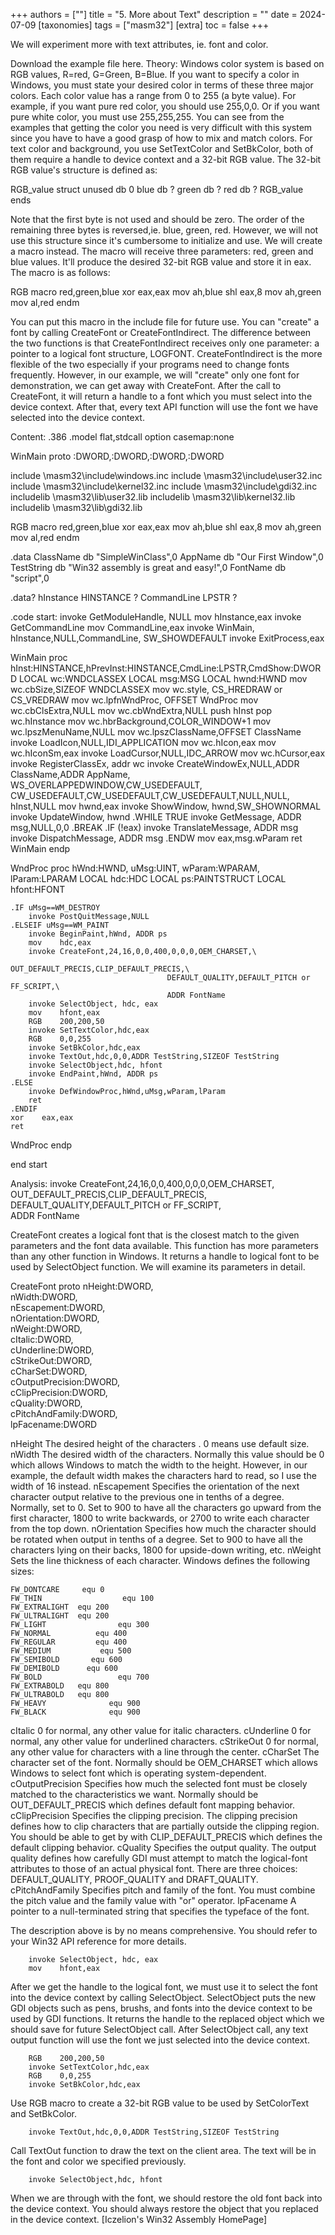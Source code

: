 +++
authors = [""]
title = "5. More about Text"
description = ""
date = 2024-07-09
[taxonomies]
tags = ["masm32"]
[extra]
toc = false
+++

We will experiment more with text attributes, ie. font and color.

Download the example file here.
Theory:
Windows color system is based on RGB values, R=red, G=Green, B=Blue. If you want to specify a color in Windows, you must state your desired color in terms of these three major colors. Each color value has a range from 0 to 255 (a byte value). For example, if you want pure red color, you should use 255,0,0. Or if you want pure white color, you must use 255,255,255. You can see from the examples that getting the color you need is very difficult with this system since you have to have a good grasp of how to mix and match colors.
For text color and background, you use SetTextColor and SetBkColor, both of them require a handle to device context and a 32-bit RGB value. The 32-bit RGB value's structure is defined as:

RGB_value struct
    unused   db 0
    blue       db ?
    green     db ?
    red        db ?
RGB_value ends

Note that the first byte is not used and should be zero. The order of the remaining three bytes is reversed,ie. blue, green, red. However, we will not use this structure since it's cumbersome to initialize and use. We will create a macro instead. The macro will receive three parameters: red, green and blue values. It'll produce the desired 32-bit RGB value and store it in eax. The macro is as follows:

RGB macro red,green,blue
    xor    eax,eax
    mov  ah,blue
    shl     eax,8
    mov  ah,green
    mov  al,red
endm

You can put this macro in the include file for future use.
You can "create" a font by calling CreateFont or CreateFontIndirect. The difference between the two functions is that CreateFontIndirect receives only one parameter: a pointer to a logical font structure, LOGFONT. CreateFontIndirect is the more flexible of the two especially if your programs need to change fonts frequently. However, in our example, we will "create" only one font for demonstration, we can get away with CreateFont. After the call to CreateFont, it will return a handle to a font which you must select into the device context. After that, every text API function will use the font we have selected into the device context.
 
Content:
.386
.model flat,stdcall
option casemap:none

WinMain proto :DWORD,:DWORD,:DWORD,:DWORD

include \masm32\include\windows.inc
include \masm32\include\user32.inc
include \masm32\include\kernel32.inc
include \masm32\include\gdi32.inc
includelib \masm32\lib\user32.lib
includelib \masm32\lib\kernel32.lib
includelib \masm32\lib\gdi32.lib

RGB macro red,green,blue
        xor eax,eax
        mov ah,blue
        shl eax,8
        mov ah,green
        mov al,red
endm

.data
ClassName db "SimpleWinClass",0
AppName  db "Our First Window",0
TestString  db "Win32 assembly is great and easy!",0
FontName db "script",0

.data?
hInstance HINSTANCE ?
CommandLine LPSTR ?

.code
 start:
    invoke GetModuleHandle, NULL
    mov    hInstance,eax
    invoke GetCommandLine
    mov CommandLine,eax
    invoke WinMain, hInstance,NULL,CommandLine, SW_SHOWDEFAULT
    invoke ExitProcess,eax

WinMain proc hInst:HINSTANCE,hPrevInst:HINSTANCE,CmdLine:LPSTR,CmdShow:DWORD
    LOCAL wc:WNDCLASSEX
    LOCAL msg:MSG
    LOCAL hwnd:HWND
    mov   wc.cbSize,SIZEOF WNDCLASSEX
    mov   wc.style, CS_HREDRAW or CS_VREDRAW
    mov   wc.lpfnWndProc, OFFSET WndProc
    mov   wc.cbClsExtra,NULL
    mov   wc.cbWndExtra,NULL
    push  hInst
    pop   wc.hInstance
    mov   wc.hbrBackground,COLOR_WINDOW+1
    mov   wc.lpszMenuName,NULL
    mov   wc.lpszClassName,OFFSET ClassName
    invoke LoadIcon,NULL,IDI_APPLICATION
    mov   wc.hIcon,eax
    mov   wc.hIconSm,eax
    invoke LoadCursor,NULL,IDC_ARROW
    mov   wc.hCursor,eax
    invoke RegisterClassEx, addr wc
    invoke CreateWindowEx,NULL,ADDR ClassName,ADDR AppName,\
           WS_OVERLAPPEDWINDOW,CW_USEDEFAULT,\
           CW_USEDEFAULT,CW_USEDEFAULT,CW_USEDEFAULT,NULL,NULL,\
           hInst,NULL
    mov   hwnd,eax
    invoke ShowWindow, hwnd,SW_SHOWNORMAL
    invoke UpdateWindow, hwnd
    .WHILE TRUE
                invoke GetMessage, ADDR msg,NULL,0,0
                .BREAK .IF (!eax)
                invoke TranslateMessage, ADDR msg
                invoke DispatchMessage, ADDR msg
    .ENDW
    mov     eax,msg.wParam
    ret
WinMain endp

WndProc proc hWnd:HWND, uMsg:UINT, wParam:WPARAM, lParam:LPARAM
    LOCAL hdc:HDC
    LOCAL ps:PAINTSTRUCT
    LOCAL hfont:HFONT

    .IF uMsg==WM_DESTROY
        invoke PostQuitMessage,NULL
    .ELSEIF uMsg==WM_PAINT
        invoke BeginPaint,hWnd, ADDR ps
        mov    hdc,eax
        invoke CreateFont,24,16,0,0,400,0,0,0,OEM_CHARSET,\
                                       OUT_DEFAULT_PRECIS,CLIP_DEFAULT_PRECIS,\
                                       DEFAULT_QUALITY,DEFAULT_PITCH or FF_SCRIPT,\
                                       ADDR FontName
        invoke SelectObject, hdc, eax
        mov    hfont,eax
        RGB    200,200,50
        invoke SetTextColor,hdc,eax
        RGB    0,0,255
        invoke SetBkColor,hdc,eax
        invoke TextOut,hdc,0,0,ADDR TestString,SIZEOF TestString
        invoke SelectObject,hdc, hfont
        invoke EndPaint,hWnd, ADDR ps
    .ELSE
        invoke DefWindowProc,hWnd,uMsg,wParam,lParam
        ret
    .ENDIF
    xor    eax,eax
    ret
WndProc endp

end start
 
Analysis:
        invoke CreateFont,24,16,0,0,400,0,0,0,OEM_CHARSET,\
                                       OUT_DEFAULT_PRECIS,CLIP_DEFAULT_PRECIS,\
                                       DEFAULT_QUALITY,DEFAULT_PITCH or FF_SCRIPT,\
                                       ADDR FontName

CreateFont creates a logical font that is the closest match to the given parameters and the font data available. This function has more parameters than any other function in Windows. It returns a handle to logical font to be used by SelectObject function. We will examine its parameters in detail.

CreateFont proto nHeight:DWORD,\
                            nWidth:DWORD,\
                            nEscapement:DWORD,\
                            nOrientation:DWORD,\
                            nWeight:DWORD,\
                            cItalic:DWORD,\
                            cUnderline:DWORD,\
                            cStrikeOut:DWORD,\
                            cCharSet:DWORD,\
                            cOutputPrecision:DWORD,\
                            cClipPrecision:DWORD,\
                            cQuality:DWORD,\
                            cPitchAndFamily:DWORD,\
                            lpFacename:DWORD

nHeight   The desired height of the characters . 0 means use default size.
nWidth   The desired width of the characters. Normally this value should be 0 which allows Windows to match the width to the height. However, in our example, the default width makes the characters hard to read, so I use the width of 16 instead.
nEscapement   Specifies the orientation of the next character output relative to the previous one in tenths of a degree. Normally, set to 0. Set to 900 to have all the characters go upward from the first character, 1800 to write backwards, or 2700 to write each character from the top down.
nOrientation   Specifies how much the character should be rotated when output in tenths of a degree. Set to 900 to have all the characters lying on their backs, 1800 for upside-down writing, etc.
nWeight   Sets the line thickness of each character. Windows defines the following sizes:

    FW_DONTCARE     equ 0
    FW_THIN                  equ 100
    FW_EXTRALIGHT  equ 200
    FW_ULTRALIGHT  equ 200
    FW_LIGHT                equ 300
    FW_NORMAL          equ 400
    FW_REGULAR         equ 400
    FW_MEDIUM           equ 500
    FW_SEMIBOLD       equ 600
    FW_DEMIBOLD      equ 600
    FW_BOLD                 equ 700
    FW_EXTRABOLD   equ 800
    FW_ULTRABOLD   equ 800
    FW_HEAVY              equ 900
    FW_BLACK              equ 900

cItalic   0 for normal, any other value for italic characters.
cUnderline   0 for normal, any other value for underlined characters.
cStrikeOut   0 for normal, any other value for characters with a line through the center.
cCharSet  The character set of the font. Normally should be OEM_CHARSET which allows Windows to select font which is operating system-dependent.
cOutputPrecision  Specifies how much the selected font must be closely matched to the characteristics we want. Normally should be OUT_DEFAULT_PRECIS which defines default font mapping behavior.
cClipPrecision  Specifies the clipping precision. The clipping precision defines how to clip characters that are partially outside the clipping region. You should be able to get by with CLIP_DEFAULT_PRECIS which defines the default clipping behavior.
cQuality  Specifies the output quality. The output quality defines how carefully GDI must attempt to match the logical-font attributes to those of an actual physical font. There are three choices: DEFAULT_QUALITY, PROOF_QUALITY and  DRAFT_QUALITY.
cPitchAndFamily  Specifies pitch and family of the font. You must combine the pitch value and the family value with "or" operator.
lpFacename  A pointer to a null-terminated string that specifies the typeface of the font.

The description above is by no means comprehensive. You should refer to your Win32 API reference for more details.

        invoke SelectObject, hdc, eax
        mov    hfont,eax

After we get the handle to the logical font, we must use it to select the font into the device context by calling SelectObject. SelectObject puts the new GDI objects such as pens, brushs, and fonts into the device context to be used by GDI functions. It returns the handle to the replaced object which we should save for future SelectObject call. After SelectObject call, any text output function will use the font we just selected into the device context.

        RGB    200,200,50
        invoke SetTextColor,hdc,eax
        RGB    0,0,255
        invoke SetBkColor,hdc,eax

Use RGB macro to create a 32-bit RGB value to be used by SetColorText and SetBkColor.

        invoke TextOut,hdc,0,0,ADDR TestString,SIZEOF TestString

Call TextOut function to draw the text on the client area. The text will be in the font and color we specified previously.

        invoke SelectObject,hdc, hfont

When we are through with the font, we should restore the old font back into the device context. You should always restore the object that you replaced in the device context.
[Iczelion's Win32 Assembly HomePage]
